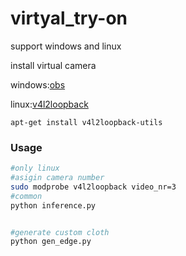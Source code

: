 # virtyal_try-on



support windows and linux

install virtual camera

windows:[obs](https://obsproject.com/) 

linux:[v4l2loopback](https://github.com/umlaeute/v4l2loopback)

```
apt-get install v4l2loopback-utils
```

### Usage

```sh
#only linux
#asigin camera number
sudo modprobe v4l2loopback video_nr=3 
#common
python inference.py


#generate custom cloth
python gen_edge.py
```
